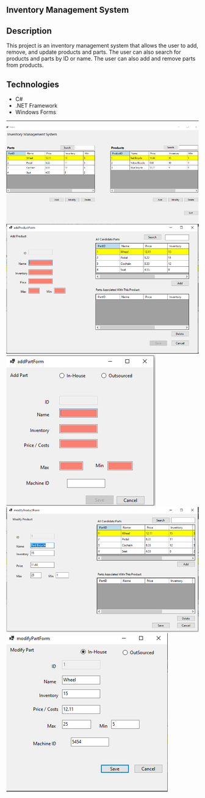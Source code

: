 ## Inventory Management System

## Description

This project is an inventory management system that allows the user to add, remove, and update products and parts. The user can also search for products and parts by ID or name. The user can also add and remove parts from products.

## Technologies

- C#
- .NET Framework
- Windows Forms

---

![Main Screen](./Pictures/mainScreen.PNG)
![Add Product](./Pictures/addProductForm.png)
![Add Part](./Pictures/addPartForm.png)
![Modify Product](./Pictures/modifyProductForm.png)
![Modify Part](./Pictures/modifyPartForm.png)

